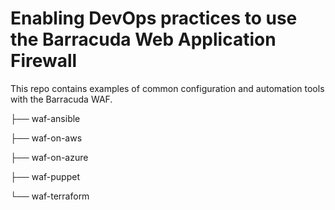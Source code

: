 # Enabling DevOps practices to use the Barracuda Web Application Firewall
This repo contains examples of common configuration and automation tools with the Barracuda WAF.

├── waf-ansible

├── waf-on-aws

├── waf-on-azure

├── waf-puppet

└── waf-terraform



